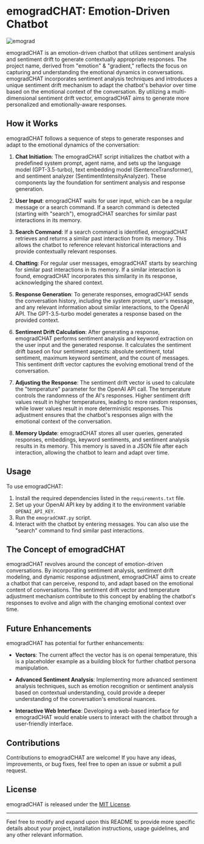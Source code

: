 # emogradCHAT: Emotion-Driven Chatbot

![emograd](https://github.com/EveryOneIsGross/emogradCHAT/assets/23621140/6ce286ab-3801-4dd7-8620-2253cdd66fb0)


emogradCHAT is an emotion-driven chatbot that utilizes sentiment analysis and sentiment drift to generate contextually appropriate responses. The project name, derived from "emotion" & "gradient," reflects the focus on capturing and understanding the emotional dynamics in conversations. emogradCHAT incorporates sentiment analysis techniques and introduces a unique sentiment drift mechanism to adapt the chatbot's behavior over time based on the emotional context of the conversation. By utilizing a multi-dimensional sentiment drift vector, emogradCHAT aims to generate more personalized and emotionally-aware responses.

## How it Works

emogradCHAT follows a sequence of steps to generate responses and adapt to the emotional dynamics of the conversation:

1. **Chat Initiation**: The emogradCHAT script initializes the chatbot with a predefined system prompt, agent name, and sets up the language model (GPT-3.5-turbo), text embedding model (SentenceTransformer), and sentiment analyzer (SentimentIntensityAnalyzer). These components lay the foundation for sentiment analysis and response generation.

2. **User Input**: emogradCHAT waits for user input, which can be a regular message or a search command. If a search command is detected (starting with "search"), emogradCHAT searches for similar past interactions in its memory.

3. **Search Command**: If a search command is identified, emogradCHAT retrieves and returns a similar past interaction from its memory. This allows the chatbot to reference relevant historical interactions and provide contextually relevant responses.

4. **Chatting**: For regular user messages, emogradCHAT starts by searching for similar past interactions in its memory. If a similar interaction is found, emogradCHAT incorporates this similarity in its response, acknowledging the shared context.

5. **Response Generation**: To generate responses, emogradCHAT sends the conversation history, including the system prompt, user's message, and any relevant information about similar interactions, to the OpenAI API. The GPT-3.5-turbo model generates a response based on the provided context.

6. **Sentiment Drift Calculation**: After generating a response, emogradCHAT performs sentiment analysis and keyword extraction on the user input and the generated response. It calculates the sentiment drift based on four sentiment aspects: absolute sentiment, total sentiment, maximum keyword sentiment, and the count of messages. This sentiment drift vector captures the evolving emotional trend of the conversation.

7. **Adjusting the Response**: The sentiment drift vector is used to calculate the "temperature" parameter for the OpenAI API call. The temperature controls the randomness of the AI's responses. Higher sentiment drift values result in higher temperatures, leading to more random responses, while lower values result in more deterministic responses. This adjustment ensures that the chatbot's responses align with the emotional context of the conversation.

8. **Memory Update**: emogradCHAT stores all user queries, generated responses, embeddings, keyword sentiments, and sentiment analysis results in its memory. This memory is saved in a JSON file after each interaction, allowing the chatbot to learn and adapt over time.

## Usage

To use emogradCHAT:

1. Install the required dependencies listed in the `requirements.txt` file.
2. Set up your OpenAI API key by adding it to the environment variable `OPENAI_API_KEY`.
3. Run the `emogradCHAT.py` script.
4. Interact with the chatbot by entering messages. You can also use the "search" command to find similar past interactions.

## The Concept of emogradCHAT

emogradCHAT revolves around the concept of emotion-driven conversations. By incorporating sentiment analysis, sentiment drift modeling, and dynamic response adjustment, emogradCHAT aims to create a chatbot that can perceive, respond to, and adapt based on the emotional content of conversations. The sentiment drift vector and temperature adjustment mechanism contribute to this concept by enabling the chatbot's responses to evolve and align with the changing emotional context over time.

## Future Enhancements

emogradCHAT has potential for further enhancements:

- **Vectors**: The current affect the vector has is on openai temperature, this is a placeholder example as a building block for further chatbot persona manipulation.

- **Advanced Sentiment Analysis**: Implementing more advanced sentiment analysis techniques, such as emotion recognition or sentiment analysis based on contextual understanding, could provide a deeper understanding of the conversation's emotional nuances.

- **Interactive Web Interface**: Developing a web-based interface for emogradCHAT would enable users to interact with the chatbot through a user-friendly interface.

## Contributions

Contributions to emogradCHAT are welcome! If you have any ideas, improvements, or bug fixes, feel free to open an issue or submit a pull request.

## License

emogradCHAT is released under the [MIT License](LICENSE).

---

Feel free to modify and expand upon this README to provide more specific details about your project, installation instructions, usage guidelines, and any other relevant information.
